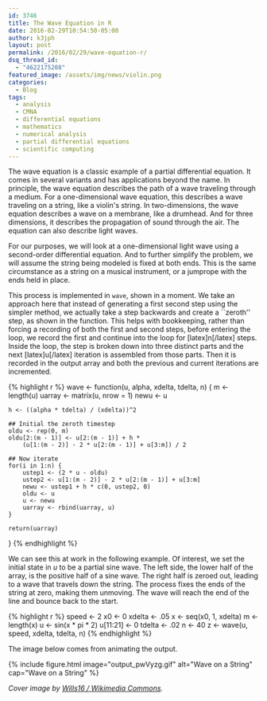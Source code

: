 ```yaml
---
id: 3746
title: The Wave Equation in R
date: 2016-02-29T10:54:50-05:00
author: k3jph
layout: post
permalink: /2016/02/29/wave-equation-r/
dsq_thread_id:
  - "4622175208"
featured_image: /assets/img/news/violin.png
categories:
  - Blog
tags:
  - analysis
  - CMNA
  - differential equations
  - mathematics
  - numerical analysis
  - partial differential equations
  - scientific computing
---
```

The wave equation is a classic example of a partial differential equation. It comes in several variants and has applications beyond the name. In principle, the wave equation describes the path of a wave traveling through a medium. For a one-dimensional wave equation, this describes a wave traveling on a string, like a violin's string. In two-dimensions, the wave equation describes a wave on a membrane, like a drumhead. And for three dimensions, it describes the propagation of sound through the air. The equation can also describe light waves.

For our purposes, we will look at a one-dimensional light wave using a second-order differential equation. And to further simplify the problem, we will assume the string being modeled is fixed at both ends. This is the same circumstance as a string on a musical instrument, or a jumprope with the ends held in place.

This process is implemented in `wave`, shown in a moment. We take an approach here that instead of generating a first second step using the simpler method, we actually take a step backwards and create a ``zeroth'' step, as shown in the function. This helps with bookkeeping, rather than forcing a recording of both the first and second steps, before entering the loop, we record the first and continue into the loop for [latex]n[/latex] steps. Inside the loop, the step is broken down into three distinct parts and the next [latex]u[/latex] iteration is assembled from those parts. Then it is recorded in the output array and both the previous and current iterations are incremented.

{% highlight r %}
wave <- function(u, alpha, xdelta, tdelta, n) {
    m <- length(u)
    uarray <- matrix(u, nrow = 1)
    newu <- u

    h <- ((alpha * tdelta) / (xdelta))^2

    ## Initial the zeroth timestep
    oldu <- rep(0, m)
    oldu[2:(m - 1)] <- u[2:(m - 1)] + h *
        (u[1:(m - 2)] - 2 * u[2:(m - 1)] + u[3:m]) / 2

    ## Now iterate
    for(i in 1:n) {
        ustep1 <- (2 * u - oldu)
        ustep2 <- u[1:(m - 2)] - 2 * u[2:(m - 1)] + u[3:m]
        newu <- ustep1 + h * c(0, ustep2, 0)
        oldu <- u
        u <- newu
        uarray <- rbind(uarray, u)
    }

    return(uarray)
}
{% endhighlight %}

We can see this at work in the following example. Of interest, we set the initial state in $u$ to be a partial sine wave. The left side, the lower half of the array, is the positive half of a sine wave. The right half is zeroed out, leading to a wave that travels down the string. The process fixes the ends of the string at zero, making them unmoving. The wave will reach the end of the line and bounce back to the start.

{% highlight r %}
speed <- 2
x0 <- 0
xdelta <- .05
x <- seq(x0, 1, xdelta)
m <- length(x)
u <- sin(x * pi * 2)
u[11:21] <- 0
tdelta <- .02
n <- 40
z <- wave(u, speed, xdelta, tdelta, n)</pre>
{% endhighlight %}

The image below comes from animating the output.

{% include figure.html image="output_pwVyzg.gif" alt="Wave on a String" cap="Wave on a String" %}

_Cover image by [Wills16 / Wikimedia Commons](https://commons.wikimedia.org/wiki/File:Ruthin_School_Uploads_19.jpg)._
